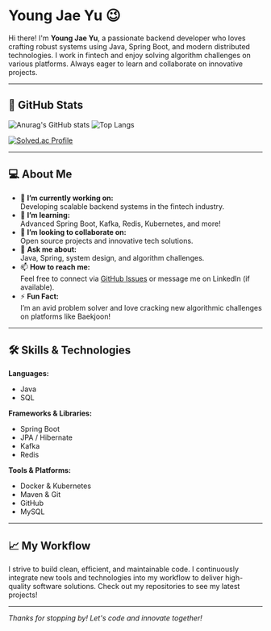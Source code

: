 # Young Jae Yu 😉 

Hi there! I'm **Young Jae Yu**, a passionate backend developer who loves crafting robust systems using Java, Spring Boot, and modern distributed technologies. I work in fintech and enjoy solving algorithm challenges on various platforms. Always eager to learn and collaborate on innovative projects.

---

## 🚀 GitHub Stats

![Anurag's GitHub stats](https://github-readme-stats.vercel.app/api?username=YoungJae-Yu&show_icons=true&theme=dark)
![Top Langs](https://github-readme-stats.vercel.app/api/top-langs/?username=YoungJae-Yu&theme=dark)

[![Solved.ac Profile](http://mazassumnida.wtf/api/v2/generate_badge?boj=doqmf982)](https://solved.ac/doqmf982/)

---

## 💻 About Me

- 🔭 **I’m currently working on:**  
  Developing scalable backend systems in the fintech industry.
- 🌱 **I’m learning:**  
  Advanced Spring Boot, Kafka, Redis, Kubernetes, and more!
- 👯 **I’m looking to collaborate on:**  
  Open source projects and innovative tech solutions.
- 💬 **Ask me about:**  
  Java, Spring, system design, and algorithm challenges.
- 📫 **How to reach me:**  
  Feel free to connect via [GitHub Issues](https://github.com/YoungJae-Yu) or message me on LinkedIn (if available).
- ⚡ **Fun Fact:**  
  I’m an avid problem solver and love cracking new algorithmic challenges on platforms like Baekjoon!

---

## 🛠️ Skills & Technologies

**Languages:**  
- Java  
- SQL

**Frameworks & Libraries:**  
- Spring Boot  
- JPA / Hibernate  
- Kafka  
- Redis

**Tools & Platforms:**  
- Docker & Kubernetes  
- Maven & Git  
- GitHub  
- MySQL

---

## 📈 My Workflow

I strive to build clean, efficient, and maintainable code. I continuously integrate new tools and technologies into my workflow to deliver high-quality software solutions. Check out my repositories to see my latest projects!

---

*Thanks for stopping by! Let's code and innovate together!*
